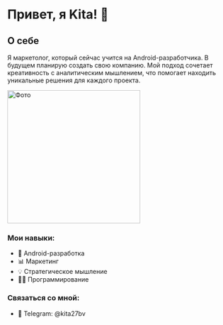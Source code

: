 # Привет, я Kita! 👋

## О себе

Я маркетолог, который сейчас учится на Android-разработчика. В будущем планирую создать свою компанию. Мой подход сочетает креативность с аналитическим мышлением, что помогает находить уникальные решения для каждого проекта.

<img src="https://drive.google.com/uc?id=1-N1BNi7onrcYj-jL2mKwsOiV8vbP4uwc" alt="Фото" width="300">

### Мои навыки:
- 📱 Android-разработка
- 📊 Маркетинг
- 💡 Стратегическое мышление
- 👨‍💻 Программирование

### Связаться со мной:
- 💬 Telegram: @kita27bv

